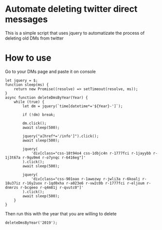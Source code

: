 # Automate deleting twitter direct messages

This is a simple script that uses jquery to automatizate the process of deleting old DMs from twitter

# How to use
Go to your DMs page and paste it on console
```JS
let jquery = $;
function sleep(ms) {
	return new Promise((resolve) => setTimeout(resolve, ms));
}
async function deleteDmsByYear(Year) {
	while (true) {
		let dm = jquery(`time[datetime*='${Year}-']`);

		if (!dm) break;

		dm.click();
		await sleep(500);

		jquery("a[href*='/info']").click();
		await sleep(500);

		jquery(
			'div[class="css-18t94o4 css-1dbjc4n r-1777fci r-1jayybb r-1j3t67a r-9qu9m4 r-o7ynqc r-6416eg"]'
		).click();
		await sleep(500);

		jquery(
			'div[class="css-901oao r-1awozwy r-jwli3a r-6koalj r-18u37iz r-16y2uox r-1qd0xha r-a023e6 r-vw2c0b r-1777fci r-eljoum r-dnmrzs r-bcqeeo r-q4m81j r-qvutc0"]'
		).click();
		await sleep(500);
	}
}
```

Then run this with the year that you are willing to delete
```JS
deleteDmsByYear('2019');
```
